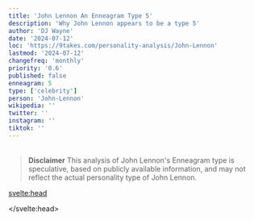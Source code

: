 ```yaml
---
title: 'John Lennon An Enneagram Type 5'
description: 'Why John Lennon appears to be a type 5'
author: 'DJ Wayne'
date: '2024-07-12'
loc: 'https://9takes.com/personality-analysis/John-Lennon'
lastmod: '2024-07-12'
changefreq: 'monthly'
priority: '0.6'
published: false
enneagram: 5
type: ['celebrity']
person: 'John-Lennon'
wikipedia: ''
twitter: ''
instagram: ''
tiktok: ''
---
```


<!--
    childhood and upbringing
    first big success
    style habits and quirks that relate to their personality type
    stressful moments in their life and how they handled them
    comfort- moments in their life where they are doing well and killing it
-->
<!-- // keywords:  -->

<script>
	// import  PopCard  from "$lib/components/atoms/PopCard.svelte";
</script>

<div
	style="display: flex;
    justify-content: center;
    margin: 1rem 0;
	"
>
	<!-- <PopCard
		image={`/types/5s/${'John-Lennon'}.webp`}
		enneagramType={5}
		showIcon={false}
		displayText="John Lennon"
		subtext=""
	/> -->
</div>

> **Disclaimer** This analysis of John Lennon's Enneagram type is speculative, based on publicly available information, and may not reflect the actual personality type of John Lennon.

<p class="firstLetter"></p>

<svelte:head>

<script type="application/ld+json">

</script>

</svelte:head>

<style lang="scss"></style>
